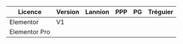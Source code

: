 




| Licence       | Version | Lannion | PPP | PG | Tréguier |
| --------      | ------- | ------- | --- | -- | -------- |
| Elementor     | V1      |         |     |    |          |
| Elementor Pro |         |         |     |    |          |
